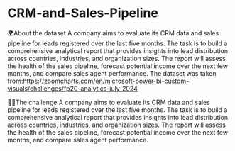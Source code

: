 # CRM-and-Sales-Pipeline

🌍About the dataset
A company aims to evaluate its CRM data and sales pipeline for leads registered over the last five months. The task is to build a comprehensive analytical report that provides insights into lead distribution across countries, industries, and organization sizes. The report will assess the health of the sales pipeline, forecast potential income over the next few months, and compare sales agent performance. The dataset was taken from:https://zoomcharts.com/en/microsoft-power-bi-custom-visuals/challenges/fp20-analytics-july-2024

😵‍💫The challenge
A company aims to evaluate its CRM data and sales pipeline for leads registered over the last five months. The task is to build a comprehensive analytical report that provides insights into lead distribution across countries, industries, and organization sizes. The report will assess the health of the sales pipeline, forecast potential income over the next few months, and compare sales agent performance.

